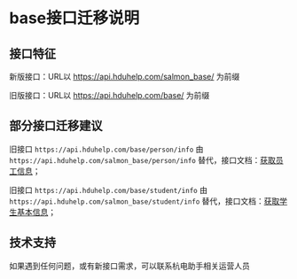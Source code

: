 # base接口迁移说明

## 接口特征

新版接口：URL以 https://api.hduhelp.com/salmon_base/ 为前缀

旧版接口：URL以 https://api.hduhelp.com/base/ 为前缀


## 部分接口迁移建议

旧接口 `https://api.hduhelp.com/base/person/info` 由 `https://api.hduhelp.com/salmon_base/person/info` 替代，接口文档：[获取员工信息](teaching/person-info.md)；

旧接口 `https://api.hduhelp.com/base/student/info` 由 `https://api.hduhelp.com/salmon_base/student/info` 替代，接口文档：[获取学生基本信息](teaching/student-info.md)；

## 技术支持

如果遇到任何问题，或有新接口需求，可以联系杭电助手相关运营人员
